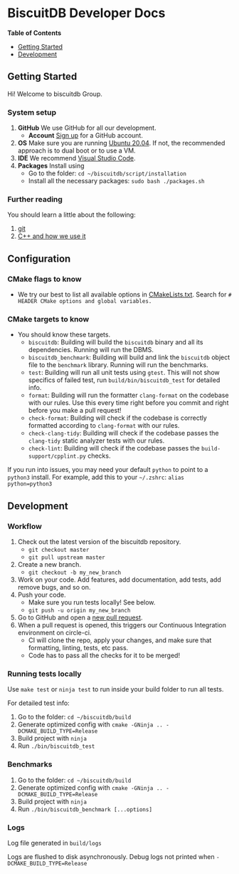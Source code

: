 # BiscuitDB Developer Docs

**Table of Contents**

- [Getting Started](#getting-started)
- [Development](#development)

## Getting Started

Hi! Welcome to biscuitdb Group.

### System setup

1. **GitHub** We use GitHub for all our development.
   - **Account** [Sign up](https://github.com/join) for a GitHub account. 
2. **OS** Make sure you are running [Ubuntu 20.04](https://releases.ubuntu.com/20.04/). If not, the recommended approach is to dual boot or to use a VM.
3. **IDE** We recommend [Visual Studio Code](https://code.visualstudio.com/download).
4. **Packages** Install using
   - Go to the folder: `cd ~/biscuitdb/script/installation`
   - Install all the necessary packages: `sudo bash ./packages.sh`

### Further reading

You should learn a little about the following:

1. [git](https://github.com/biscuitdb/biscuitdb/tree/master/docs/tech_git.md)
2. [C++ and how we use it](https://github.com/biscuitdb/biscuitdb/tree/master/docs/cpp_guidelines.md)

## Configuration

### CMake flags to know

- We try our best to list all available options in [CMakeLists.txt](https://github.com/biscuitdb/biscuitdb/blob/master/CMakeLists.txt). Search for `# HEADER CMake options and global variables.`

### CMake targets to know

- You should know these targets.
  - `biscuitdb`: Building will build the `biscuitdb` binary and all its dependencies. Running will run the DBMS.
  - `biscuitdb_benchmark`: Building will build and link the `biscuitdb` object file to the `benchmark` library. Running will run the benchmarks.
  - `test`: Building will run all unit tests using `gtest`. This will not show specifics of failed test, run `build/bin/biscuitdb_test` for detailed info.
  - `format`: Building will run the formatter `clang-format` on the codebase with our rules. Use this every time right before you commit and right before you make a pull request!
  - `check-format`: Building will check if the codebase is correctly formatted according to `clang-format` with our rules.
  - `check-clang-tidy`: Building will check if the codebase passes the `clang-tidy` static analyzer tests with our rules.
  - `check-lint`: Building will check if the codebase passes the `build-support/cpplint.py` checks.

If you run into issues, you may need your default `python` to point to a `python3` install. For example, add this to your `~/.zshrc`: `alias python=python3`

## Development

### Workflow

1. Check out the latest version of the biscuitdb repository.
   - `git checkout master`
   - `git pull upstream master`
2. Create a new branch.
   - `git checkout -b my_new_branch`
3. Work on your code. Add features, add documentation, add tests, add remove bugs, and so on.
4. Push your code.
   - Make sure you run tests locally! See below.
   - `git push -u origin my_new_branch`
5. Go to GitHub and open a [new pull request](https://github.com/biscuitdb/biscuitdb/compare).
6. When a pull request is opened, this triggers our Continuous Integration environment on circle-ci.
   - CI will clone the repo, apply your changes, and make sure that formatting, linting, tests, etc pass.
   - Code has to pass all the checks for it to be merged!

### Running tests locally

Use `make test` or `ninja test` to run inside your build folder to run all tests.

For detailed test info:
1. Go to the folder: `cd ~/biscuitdb/build`
2. Generate optimized config with `cmake -GNinja .. -DCMAKE_BUILD_TYPE=Release`
3. Build project with `ninja`
4. Run `./bin/biscuitdb_test`

### Benchmarks

1. Go to the folder: `cd ~/biscuitdb/build`
2. Generate optimized config with `cmake -GNinja .. -DCMAKE_BUILD_TYPE=Release`
3. Build project with `ninja`
4. Run `./bin/biscuitdb_benchmark [...options]`

### Logs

Log file generated in `build/logs`

Logs are flushed to disk asynchronously. Debug logs not printed when `-DCMAKE_BUILD_TYPE=Release`
